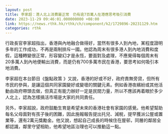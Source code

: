 ```yaml
---
layout: post
title: 李家超：港人北上消費屬正常　仍有逾7百萬人在港應思考吸引消費
date: 2023-11-29 09:46:01.000000000 +08:00
link: https://news.rthk.hk/rthk/ch/component/k2/1729896-20231129.htm
categories: rthk
---
```


行政長官李家超指出，香港與內地融合做得好，當然有很多人到內地，某程度證明多年的工作成功，不再是兩制排斥一國。他認為周末有很多港人到內地消費和度假，這種轉變很正常，形容變幻才是永恆，要面對及處理，不應覺得每個周末有20多萬人到內地便輸出消費，而是仍有700多萬市民在香港，要思考如何吸引本地消費。

李家超在本台節目《盤點政策 》又說，香港的好或不好，政府責無旁貸，但所有市民的參與，是讓這個共同家園變好或變壞的關鍵元素。例如香港夜繽紛或其他活動由政府帶頭去做，但真正有能力辦好一定是民間力量，所以不應該再着眼於多少人北上，認為怎樣搞活市場是大家的共同責任。

另外，李家超說，政府鼓勵生育是希望未來的香港社會有家園的感覺。他希望幫助每名父母面對有孩子後的困難，因此施報報告提出托兒、減稅，提早獲派公屋或置業等，還有2萬元獎勵金。他又說，想起自己成長的時候住在屋邨，同層的鄰居全都認識，鄰里守望相助，他希望地區治理也可以推動這一點。
